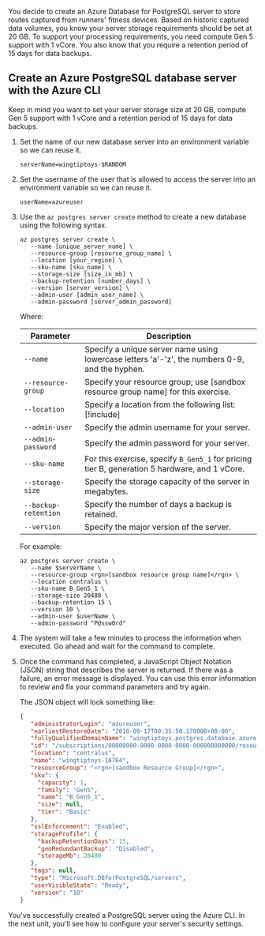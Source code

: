 You decide to create an Azure Database for PostgreSQL server to store routes captured from runners' fitness devices. Based on historic captured data volumes, you know your server storage requirements should be set at 20 GB. To support your processing requirements, you need compute Gen 5 support with 1 vCore. You also know that you require a retention period of 15 days for data backups.

## Create an Azure PostgreSQL database server with the Azure CLI

Keep in mind you want to set your server storage size at 20 GB, compute Gen 5 support with 1 vCore and a retention period of 15 days for data backups.

1. Set the name of our new database server into an environment variable so we can reuse it.

   ```azurecli
   serverName=wingtiptoys-$RANDOM
   ```

1. Set the username of the user that is allowed to access the server into an environment variable so we can reuse it.

   ```azurecli
   userName=azureuser
   ```

1. Use the `az postgres server create` method to create a new database using the following syntax.

   ```azurecli
   az postgres server create \
      --name [unique_server_name] \
      --resource-group [resource_group_name] \
      --location [your_region] \
      --sku-name [sku_name] \
      --storage-size [size_in_mb] \
      --backup-retention [number_days] \
      --version [server_version] \
      --admin-user [admin_user_name] \
      --admin-password [server_admin_password]
   ```
   
   Where:
   
   | Parameter | Description |
   |---|---|
   | `--name` | Specify a unique server name using lowercase letters 'a'-'z', the numbers 0-9, and the hyphen. |
   | `--resource-group` | Specify your resource group; use <rgn>[sandbox resource group name]</rgn> for this exercise. |
   | `--location` | Specify a location from the following list: [!include[](../../../includes/azure-sandbox-regions-note.md)] |
   | `--admin-user` | Specify the admin username for your server. |
   | `--admin-password` | Specify the admin password for your server. |
   | `--sku-name` | For this exercise, specify `B_Gen5_1` for pricing tier B, generation 5 hardware, and 1 vCore. |
   | `--storage-size` | Specify the storage capacity of the server in megabytes. |
   | `--backup-retention` | Specify the number of days a backup is retained. |
   | `--version` | Specify the major version of the server. |

   For example:
   
   ```azurecli
   az postgres server create \
      --name $serverName \
      --resource-group <rgn>[sandbox resource group name]</rgn> \
      --location centralus \
      --sku-name B_Gen5_1 \
      --storage-size 20480 \
      --backup-retention 15 \
      --version 10 \
      --admin-user $userName \
      --admin-password "P@ssw0rd"
   ```

2. The system will take a few minutes to process the information when executed. Go ahead and wait for the command to complete.

3. Once the command has completed, a JavaScript Object Notation (JSON) string that describes the server is returned. If there was a failure, an error message is displayed. You can use this error information to review and fix your command parameters and try again.

   The JSON object will look something like:

   ```json
   {
      "administratorLogin": "azureuser",
      "earliestRestoreDate": "2018-09-17T00:35:50.170000+00:00",
      "fullyQualifiedDomainName": "wingtiptoys.postgres.database.azure.com",
      "id": "/subscriptions/00000000-0000-0000-0000-000000000000/resourceGroups/<rgn>[sandbox Resource Group]</rgn>/providers/Microsoft.DBforPostgreSQL/servers/wingtiptoys",
      "location": "centralus",
      "name": "wingtiptoys-16764",
      "resourceGroup": "<rgn>[sandbox Resource Group]</rgn>",
      "sku": {
        "capacity": 1,
        "family": "Gen5",
        "name": "B_Gen5_1",
        "size": null,
        "tier": "Basic"
      },
      "sslEnforcement": "Enabled",
      "storageProfile": {
        "backupRetentionDays": 15,
        "geoRedundantBackup": "Disabled",
        "storageMb": 20480
      },
      "tags": null,
      "type": "Microsoft.DBforPostgreSQL/servers",
      "userVisibleState": "Ready",
      "version": "10"
   }
   ```

You've successfully created a PostgreSQL server using the Azure CLI. In the next unit, you'll see how to configure your server's security settings.
